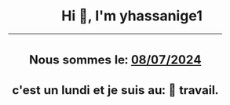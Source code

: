 <h1 align='center'>Hi 👋, I'm yhassanige1</h1>
<div align='center'>

|<h2 align='center'>Nous sommes le: <u>08/07/2024</u></h2><h2 align='center'>c'est un lundi et je suis au: 🏢 travail.</h2>|
|---
</div>